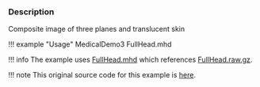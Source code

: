 ### Description
Composite image of three planes and translucent skin

!!! example "Usage"
    MedicalDemo3 FullHead.mhd

!!! info
    The example uses [FullHead.mhd](https://raw.githubusercontent.com/lorensen/VTKExamples/master/src/Testing/Data/FullHead.mhd) which references [FullHead.raw.gz](https://github.com/lorensen/VTKExamples/blob/master/src/Testing/Data/FullHead.raw.gz?raw=true).

!!! note
    This original source code for this example is [here](https://gitlab.kitware.com/vtk/vtk/blob/395857190c8453508d283958383bc38c9c2999bf/Examples/Medical/Cxx/Medical3.cxx).

